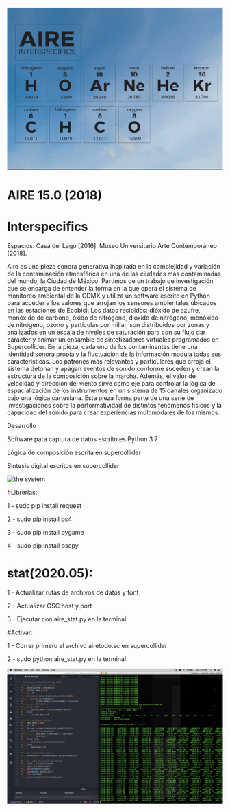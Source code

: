 ![header](https://raw.githubusercontent.com/interspecifics/Aire/master/aire.png?raw=true)

# AIRE 15.0 (2018)
# Interspecifics

Espacios: Casa del Lago [2016]. Museo Universitario Arte Contemporáneo [2018].

Aire es una pieza sonora generativa inspirada en la complejidad y variación de la contaminación atmosférica en una de las ciudades más contaminadas del mundo, la Ciudad de México. Partimos de un trabajo de investigación que se encarga de entender la forma en la que opera el sistema de monitoreo ambiental de la CDMX y utiliza un software escrito en Python para acceder a los valores que arrojan los sensores ambientales ubicados en las estaciones de Ecobici. Los datos recibidos: dióxido de azufre, monóxido de carbono, óxido de nitrógeno, dióxido de nitrógeno, monóxido de nitrógeno, ozono y partículas por millar, son distribuidos por zonas y analizados en un escala de niveles de saturación para con su flujo dar carácter y animar un ensamble de sintetizadores virtuales programados en Supercollider.  En la pieza, cada uno de los contaminantes tiene una identidad sonora propia y la fluctuación de la información modula todas sus características. Los patrones más relevantes y particulares que arroja el sistema detonan y apagan eventos de sonido conforme suceden y crean la estructura de la composición sobre la marcha. Además, el valor de velocidad y dirección del viento sirve como eje para controlar la lógica de espacialización de los instrumentos en un sistema de 15 canales organizado bajo una lógica cartesiana. Esta pieza forma parte de una serie de investigaciones sobre la performatividad de distintos fenómenos físicos y la capacidad del sonido para crear experiencias multimodales de los mismos.


Desarrollo 

Software para captura de datos escrito es Python 3.7

Lógica de composición escrita en supercollider 

Sintesis digital escritos en supercollider 

![the system](https://github.com/interspecifics/Aire/blob/master/soft.png?raw=true)


#Librerias:

1 - sudo pip install request

2 - sudo pip install bs4

3 - sudo pip install pygame

4 - sudo pip install oscpy


# stat(2020.05):

1 - Actualizar rutas de archivos de datos y font

2 - Actualizar OSC host y port

3 - Ejecutar con aire_stat.py en la terminal


#Activar:

1 - Correr primero el archivo airetodo.sc en supercollider

2 - sudo python aire_stat.py en la terminal 

![the system](https://raw.githubusercontent.com/interspecifics/Aire/master/run.png?raw=true)


